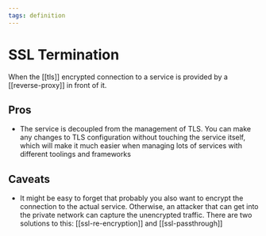 ```yaml
---
tags: definition
---
```


# SSL Termination
When the [[tls]] encrypted connection to a service is provided by a [[reverse-proxy]] in front of it.

## Pros
* The service is decoupled from the management of TLS. You can make any changes to TLS configuration without touching the service itself, which will make it much easier when managing lots of services with different toolings and frameworks

## Caveats
* It might be easy to forget that probably you also want to encrypt the connection to the actual service. Otherwise, an attacker that can get into the private network can capture the unencrypted traffic. There are two solutions to this: [[ssl-re-encryption]] and [[ssl-passthrough]]
